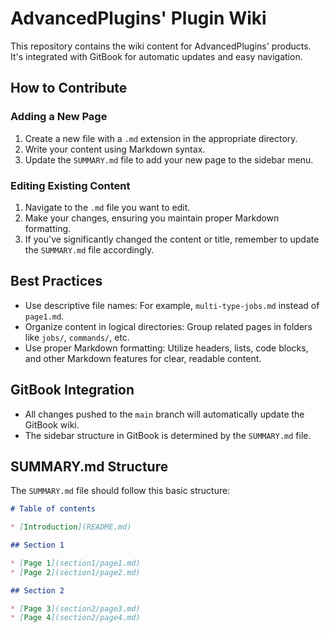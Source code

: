 # AdvancedPlugins' Plugin Wiki

This repository contains the wiki content for AdvancedPlugins' products. It's integrated with GitBook for automatic updates and easy navigation.

## How to Contribute

### Adding a New Page

1. Create a new file with a `.md` extension in the appropriate directory.
2. Write your content using Markdown syntax.
3. Update the `SUMMARY.md` file to add your new page to the sidebar menu.

### Editing Existing Content

1. Navigate to the `.md` file you want to edit.
2. Make your changes, ensuring you maintain proper Markdown formatting.
3. If you've significantly changed the content or title, remember to update the `SUMMARY.md` file accordingly.

## Best Practices

- Use descriptive file names: For example, `multi-type-jobs.md` instead of `page1.md`.
- Organize content in logical directories: Group related pages in folders like `jobs/`, `commands/`, etc.
- Use proper Markdown formatting: Utilize headers, lists, code blocks, and other Markdown features for clear, readable content.

## GitBook Integration

- All changes pushed to the `main` branch will automatically update the GitBook wiki.
- The sidebar structure in GitBook is determined by the `SUMMARY.md` file.

## SUMMARY.md Structure

The `SUMMARY.md` file should follow this basic structure:

```markdown
# Table of contents

* [Introduction](README.md)

## Section 1

* [Page 1](section1/page1.md)
* [Page 2](section1/page2.md)

## Section 2

* [Page 3](section2/page3.md)
* [Page 4](section2/page4.md)
